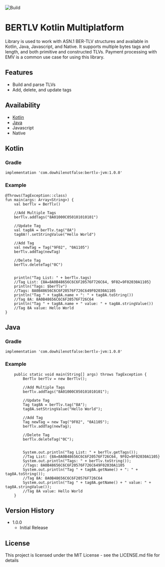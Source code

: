 ![Build](https://github.com/dowhilenotfalse/bertlv_kotlin_mpp/workflows/Build/badge.svg)

# BERTLV Kotlin Multiplatform

Library is used to work with ASN.1 BER-TLV structures and available in Kotlin, Java, Javascript, and Native. It supports multiple bytes tags and length, and both primitive and constructed TLVs. Payment processing with EMV is a common use case for using this library.

## Features
* Build and parse TLVs
* Add, delete, and update tags


## Availability
* [Kotlin](##Kotlin)
* [Java](##Java)
* Javascript
* Native


## Kotlin

### Gradle
```
implementation 'com.dowhilenotfalse:bertlv-jvm:1.0.0'

```

### Example
```
@Throws(TagException::class)
fun main(args: Array<String>) {
    val berTlv = BerTlv()

    //Add Multiple Tags
    berTlv.addTags("8A01000C050101010101")

    //Update Tag
    val tag8A = berTlv.tag("8A")
    tag8A!!.setStringValue("Hello World")

    //Add Tag
    val newTag = Tag("9F02", "0A1105")
    berTlv.addTag(newTag)

    //Delete Tag
    berTlv.deleteTag("0C")


    println("Tag List: " + berTlv.tags) 
    //Tag List: {8A=8A0B48656C6C6F20576F726C64, 9F02=9F02030A1105}
    println("Tags: $berTlv")
    //Tags: 8A0B48656C6C6F20576F726C649F02030A1105
    println("Tag " + tag8A.name + ": " + tag8A.toString())
    //Tag 8A: 8A0B48656C6C6F20576F726C64
    println("Tag " + tag8A.name + " value: " + tag8A.stringValue())
    //Tag 8A value: Hello World
}
```


## Java

### Gradle
```
implementation 'com.dowhilenotfalse:bertlv-jvm:1.0.0'

```

### Example
```
    public static void main(String[] args) throws TagException {
        BerTlv berTlv = new BerTlv();

        //Add Multiple Tags
        berTlv.addTags("8A01000C050101010101");

        //Update Tag
        Tag tag8A = berTlv.tag("8A");
        tag8A.setStringValue("Hello World");

        //Add Tag
        Tag newTag = new Tag("9F02", "0A1105");
        berTlv.addTag(newTag);

        //Delete Tag
        berTlv.deleteTag("0C");


        System.out.println("Tag List: " + berTlv.getTags()); 
        //Tag List: {8A=8A0B48656C6C6F20576F726C64, 9F02=9F02030A1105}        
        System.out.println("Tags: " + berTlv.toString()); 
        //Tags: 8A0B48656C6C6F20576F726C649F02030A1105
        System.out.println("Tag " + tag8A.getName() + ": " + tag8A.toString()); 
        //Tag 8A: 8A0B48656C6C6F20576F726C64
        System.out.println("Tag " + tag8A.getName() + " value: " + tag8A.stringValue());
        //Tag 8A value: Hello World
    }
```



## Version History

* 1.0.0
    * Initial Release

## License

This project is licensed under the MIT License - see the LICENSE.md file for details
